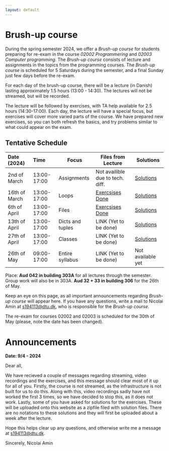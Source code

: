 ```yaml
---
layout: default
---
```

# Brush-up course

During the spring semester 2024, we offer a *Brush-up course* for students preparing for re-exam in the course *02002 Programmering* and *02003 Computer programming*. The *Brush-up course* consists of lecture and assignments in the topics from the programming courses. The *Brush-up course* is scheduled for 5 Saturdays during the semester, and a final Sunday just few days before the re-exam.

For each day of the brush-up course, there will be a lecture (in Danish) lasting approximately 1.5 hours (13:00 - 14:30). The lectures will not be streamed, but will be recorded.

The lecture will be followed by exercises, with TA help available for 2.5 hours (14:30-17:00). Each day, the lecture will have a special focus, but exercises will cover more varied parts of the course. We have prepared new exercises, so you can both refresh the basics, and try problems similar to what could appear on the exam.

## Tentative Schedule

| Date (2024)   | Time        | Focus            | Files from Lecture                 | Solutions | 
| :------------ | :---------- | ---------------- | -------------------------------- | ------------------|
| 2nd of March  | 13:00-17:00 | Assignments      | Not availible due to tech. diff. | [Solutions](solutions/re01_sol.zip) |
| 16th of March | 13:00-17:00 | Loops            | [Exercsises Done](files_from_lectures/re02.zip)            | [Solutions](solutions/re02_sol.zip)   |
| 6th of April  | 13:00-17:00 | Files            | [Exercsises Done](files_from_lectures/Walkthrough3.zip)            | [Solutions](solutions/re03_sol.zip)   |
| 13th of April | 13:00-17:00 | Dicts and tuples | LINK (Yet to be done)            | [Solutions](solutions/re04_sol.zip)   |
| 27th of April | 13:00-17:00 | Classes          | LINK (Yet to be done)            | [Solutions](solutions/re05_sol.zip)   |
| 26th of May   | 09:00-17:00 | Entire syllabus  | LINK (Yet to be done)            | Not available yet |

Place: **Aud 042 in building 303A** for all lectures through the semester. Group work will also be in 303A. **Aud 32 + 33 in building 306** for the 26th of May.

Keep an eye on this page, as all important announcements regarding *Brush-up course* will appear here. If you have any questions, write a mail to Nicolai Amin at [s194113@dtu.dk](mailto:194113@dtu.dk), who is responsible for the *Brush-up course*.

The re-exam for courses 02002 and 02003 is scheduled for the 30th of May (please, note the date has been changed).

# Announcements

**Date: 9/4 - 2024**

Dear all,

We have recieved a couple of messages regarding streaming, video recordings and the exercises, and this message should clear most of it up for all of you. Firstly, the course is *not* streamed, as the infrastructure is not built for us to do this. Along with this, video recordings sadly have not worked the first 3 times, so we have decided to stop this, as it does not work. Lastly, some of you have asked for solutions for the exercises. These will be uploaded onto this website as a zipfile filed with solution files. There are no notations to these solutions and they will first be uploaded about a week after the lecture.

Hope this helps clear up any questions, and otherwise write me a message at [s194113@dtu.dk](mailto:194113@dtu.dk).

Sincerely,
Nicolai Amin